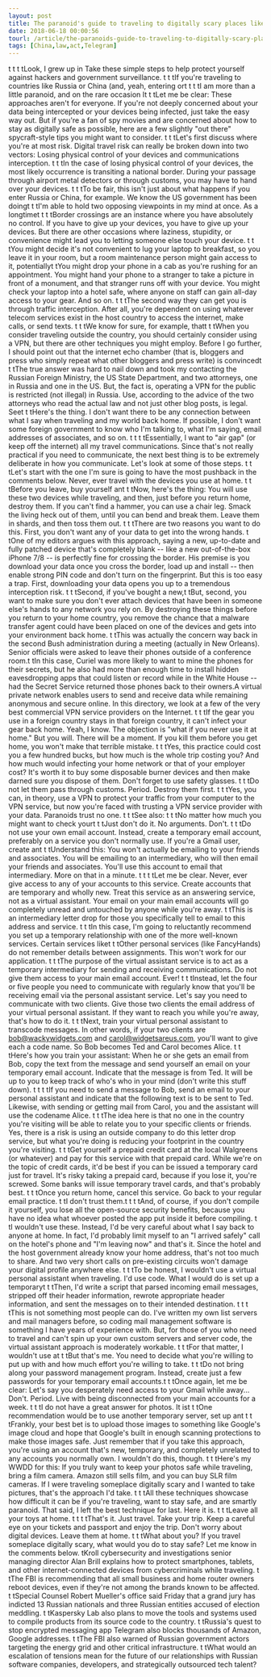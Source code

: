 ```yaml
---
layout: post
title: The paranoid's guide to traveling to digitally scary places like Russia or China
date: 2018-06-18 00:00:56
tourl: /article/the-paranoids-guide-to-traveling-to-digitally-scary-places-like-russia-or-china/
tags: [China,law,act,Telegram]
---
```

 t t t tLook, I grew up in Take these simple steps to help protect yourself against hackers and government surveillance. t t tIf you're traveling to countries like Russia or China (and, yeah, entering ort t t tI am more than a little paranoid, and on the rare occasion It t tLet me be clear: These approaches aren't for everyone. If you're not deeply concerned about your data being intercepted or your devices being infected, just take the easy way out. But if you're a fan of spy movies and are concerned about how to stay as digitally safe as possible, here are a few slightly "out there" spycraft-style tips you might want to consider. t t tLet's first discuss where you're at most risk. Digital travel risk can really be broken down into two vectors: Losing physical control of your devices and communications interception. t t tIn the case of losing physical control of your devices, the most likely occurrence is transiting a national border. During your passage through airport metal detectors or through customs, you may have to hand over your devices. t t tTo be fair, this isn't just about what happens if you enter Russia or China, for example. We know the US government has been doingt t tI'm able to hold two opposing viewpoints in my mind at once. As a longtimet t t tBorder crossings are an instance where you have absolutely no control. If you have to give up your devices, you have to give up your devices. But there are other occasions where laziness, stupidity, or convenience might lead you to letting someone else touch your device. t t tYou might decide it's not convenient to lug your laptop to breakfast, so you leave it in your room, but a room maintenance person might gain access to it, potentiallyt tYou might drop your phone in a cab as you're rushing for an appointment. You might hand your phone to a stranger to take a picture in front of a monument, and that stranger runs off with your device. You might check your laptop into a hotel safe, where anyone on staff can gain all-day access to your gear. And so on. t t tThe second way they can get you is through traffic interception. After all, you're dependent on using whatever telecom services exist in the host country to access the internet, make calls, or send texts. t t tWe know for sure, for example, thatt t tWhen you consider traveling outside the country, you should certainly consider using a VPN, but there are other techniques you might employ. Before I go further, I should point out that the internet echo chamber (that is, bloggers and press who simply repeat what other bloggers and press write) is convincedt t tThe true answer was hard to nail down and took my contacting the Russian Foreign Ministry, the US State Department, and two attorneys, one in Russia and one in the US. But, the fact is, operating a VPN for the public is restricted (not illegal) in Russia. Use, according to the advice of the two attorneys who read the actual law and not just other blog posts, is legal. Seet t tHere's the thing. I don't want there to be any connection between what I say when traveling and my world back home. If possible, I don't want some foreign government to know who I'm talking to, what I'm saying, email addresses of associates, and so on. t t t tEssentially, I want to "air gap" (or keep off the internet) all my travel communications. Since that's not really practical if you need to communicate, the next best thing is to be extremely deliberate in how you communicate. Let's look at some of those steps. t t tLet's start with the one I'm sure is going to have the most pushback in the comments below. Never, ever travel with the devices you use at home. t t tBefore you leave, buy yourself ant t tNow, here's the thing: You will use these two devices while traveling, and then, just before you return home, destroy them. If you can't find a hammer, you can use a chair leg. Smack the living heck out of them, until you can bend and break them. Leave them in shards, and then toss them out. t t tThere are two reasons you want to do this. First, you don't want any of your data to get into the wrong hands. t tOne of my editors argues with this approach, saying a new, up-to-date and fully patched device that's completely blank -- like a new out-of-the-box iPhone 7/8 -- is perfectly fine for crossing the border. His premise is you download your data once you cross the border, load up and install -- then enable strong PIN code and don't turn on the fingerprint. But this is too easy a trap. First, downloading your data opens you up to a tremendous interception risk. t t tSecond, if you've bought a new,t tBut, second, you want to make sure you don't ever attach devices that have been in someone else's hands to any network you rely on. By destroying these things before you return to your home country, you remove the chance that a malware transfer agent could have been placed on one of the devices and gets into your environment back home. t tThis was actually the concern way back in the second Bush administration during a meeting (actually in New Orleans). Senior officials were asked to leave their phones outside of a conference room.t tIn this case, Curiel was more likely to want to mine the phones for their secrets, but he also had more than enough time to install hidden eavesdropping apps that could listen or record while in the White House -- had the Secret Service returned those phones back to their owners.A virtual private network enables users to send and receive data while remaining anonymous and secure online. In this directory, we look at a few of the very best commercial VPN service providers on the Internet. t t tIf the gear you use in a foreign country stays in that foreign country, it can't infect your gear back home. Yeah, I know. The objection is "what if you never use it at home." But you will. There will be a moment. If you kill them before you get home, you won't make that terrible mistake. t t tYes, this practice could cost you a few hundred bucks, but how much is the whole trip costing you? And how much would infecting your home network or that of your employer cost? It's worth it to buy some disposable burner devices and then make darned sure you dispose of them. Don't forget to use safety glasses. t t tDo not let them pass through customs. Period. Destroy them first. t t tYes, you can, in theory, use a VPN to protect your traffic from your computer to the VPN service, but now you're faced with trusting a VPN service provider with your data. Paranoids trust no one. t t tSee also: t t tNo matter how much you might want to check yourt t tJust don't do it. No arguments. Don't. t t tDo not use your own email account. Instead, create a temporary email account, preferably on a service you don't normally use. If you're a Gmail user, create ant t tUnderstand this: You won't actually be emailing to your friends and associates. You will be emailing to an intermediary, who will then email your friends and associates. You'll use this account to email that intermediary. More on that in a minute. t t t tLet me be clear. Never, ever give access to any of your accounts to this service. Create accounts that are temporary and wholly new. Treat this service as an answering service, not as a virtual assistant. Your email on your main email accounts will go completely unread and untouched by anyone while you're away. t tThis is an intermediary letter drop for those you specifically tell to email to this address and service. t t tIn this case, I'm going to reluctantly recommend you set up a temporary relationship with one of the more well-known services. Certain services liket t tOther personal services (like FancyHands) do not remember details between assignments. This won't work for our application. t t tThe purpose of the virtual assistant service is to act as a temporary intermediary for sending and receiving communications. Do not give them access to your main email account. Ever! t t tInstead, let the four or five people you need to communicate with regularly know that you'll be receiving email via the personal assistant service. Let's say you need to communicate with two clients. Give those two clients the email address of your virtual personal assistant. If they want to reach you while you're away, that's how to do it. t t tNext, train your virtual personal assistant to transcode messages. In other words, if your two clients are bob@wackywidgets.com and carol@widgetsareus.com, you'll want to give each a code name. So Bob becomes Ted and Carol becomes Alice. t t tHere's how you train your assistant: When he or she gets an email from Bob, copy the text from the message and send yourself an email on your temporary email account. Indicate that the message is from Ted. It will be up to you to keep track of who's who in your mind (don't write this stuff down). t t t tIf you need to send a message to Bob, send an email to your personal assistant and indicate that the following text is to be sent to Ted. Likewise, with sending or getting mail from Carol, you and the assistant will use the codename Alice. t t tThe idea here is that no one in the country you're visiting will be able to relate you to your specific clients or friends. Yes, there is a risk is using an outside company to do this letter drop service, but what you're doing is reducing your footprint in the country you're visiting. t t tGet yourself a prepaid credit card at the local Walgreens (or whatever) and pay for this service with that prepaid card. While we're on the topic of credit cards, it'd be best if you can be issued a temporary card just for travel. It's risky taking a prepaid card, because if you lose it, you're screwed. Some banks will issue temporary travel cards, and that's probably best. t t tOnce you return home, cancel this service. Go back to your regular email practice. t tI don't trust them.t t t tAnd, of course, if you don't compile it yourself, you lose all the open-source security benefits, because you have no idea what whoever posted the app put inside it before compiling. t tI wouldn't use these. Instead, I'd be very careful about what I say back to anyone at home. In fact, I'd probably limit myself to an "I arrived safely" call on the hotel's phone and "I'm leaving now" and that's it. Since the hotel and the host government already know your home address, that's not too much to share. And two very short calls on pre-existing circuits won't damage your digital profile anywhere else. t t tTo be honest, I wouldn't use a virtual personal assistant when traveling. I'd use code. What I would do is set up a temporaryt t tThen, I'd write a script that parsed incoming email messages, stripped off their header information, rewrote appropriate header information, and sent the messages on to their intended destination. t t t tThis is not something most people can do. I've written my own list servers and mail managers before, so coding mail management software is something I have years of experience with. But, for those of you who need to travel and can't spin up your own custom servers and server code, the virtual assistant approach is moderately workable. t t tFor that matter, I wouldn't use at t tBut that's me. You need to decide what you're willing to put up with and how much effort you're willing to take. t t tDo not bring along your password management program. Instead, create just a few passwords for your temporary email accounts.t t tOnce again, let me be clear: Let's say you desperately need access to your Gmail while away... Don't. Period. Live with being disconnected from your main accounts for a week. t t tI do not have a great answer for photos. It ist t tOne recommendation would be to use another temporary server, set up ant t t tFrankly, your best bet is to upload those images to something like Google's image cloud and hope that Google's built in enough scanning protections to make those images safe. Just remember that if you take this approach, you're using an account that's new, temporary, and completely unrelated to any accounts you normally own. I wouldn't do this, though. t t tHere's my WWDD for this: If you truly want to keep your photos safe while traveling, bring a film camera. Amazon still sells film, and you can buy SLR film cameras. If I were traveling someplace digitally scary and I wanted to take pictures, that's the approach I'd take. t t tAll these techniques showcase how difficult it can be if you're traveling, want to stay safe, and are smartly paranoid. That said, I left the best technique for last. Here it is. t t tLeave all your toys at home. t t t tThat's it. Just travel. Take your trip. Keep a careful eye on your tickets and passport and enjoy the trip. Don't worry about digital devices. Leave them at home. t t tWhat about you? If you travel someplace digitally scary, what would you do to stay safe? Let me know in the comments below. tKroll cybersecurity and investigations senior managing director Alan Brill explains how to protect smartphones, tablets, and other internet-connected devices from cybercriminals while traveling. t tThe FBI is recommending that all small business and home router owners reboot devices, even if they're not among the brands known to be affected. t tSpecial Counsel Robert Mueller's office said Friday that a grand jury has indicted 13 Russian nationals and three Russian entities accused of election meddling. t tKaspersky Lab also plans to move the tools and systems used to compile products from its source code to the country. t tRussia's quest to stop encrypted messaging app Telegram also blocks thousands of Amazon, Google addresses. t tThe FBI also warned of Russian government actors targeting the energy grid and other critical infrastructure. t tWhat would an escalation of tensions mean for the future of our relationships with Russian software companies, developers, and strategically outsourced tech talent?